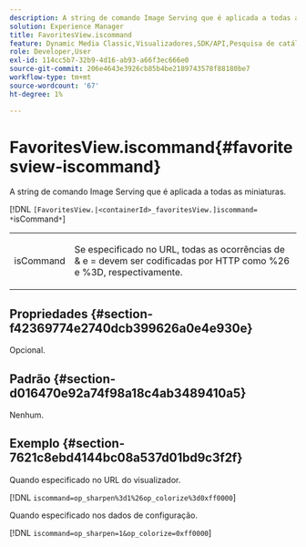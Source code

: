 ```yaml
---
description: A string de comando Image Serving que é aplicada a todas as miniaturas.
solution: Experience Manager
title: FavoritesView.iscommand
feature: Dynamic Media Classic,Visualizadores,SDK/API,Pesquisa de catálogo eletrônico
role: Developer,User
exl-id: 114cc5b7-32b9-4d16-ab93-a66f3ec666e0
source-git-commit: 206e4643e3926cb85b4be2189743578f88180be7
workflow-type: tm+mt
source-wordcount: '67'
ht-degree: 1%

---
```


# FavoritesView.iscommand{#favoritesview-iscommand}

A string de comando Image Serving que é aplicada a todas as miniaturas.

[!DNL `[FavoritesView.|<containerId>_favoritesView.]iscommand= *`isCommand`*`]

<table id="table_2B109D2F91E64B5382B31921C3780FA5"> 
 <tbody> 
  <tr> 
   <td colname="col1"> <p><span class="codeph"><span class="varname"> isCommand</span></span> </p> </td> 
   <td colname="col2"> <p> Se especificado no URL, todas as ocorrências de <span class="codeph"> &amp;</span> e <span class="codeph"> =</span> devem ser codificadas por HTTP como <span class="codeph"> %26</span> e <span class="codeph"> %3D</span>, respectivamente. </p> </td> 
  </tr> 
 </tbody> 
</table>

## Propriedades {#section-f42369774e2740dcb399626a0e4e930e}

Opcional.

## Padrão {#section-d016470e92a74f98a18c4ab3489410a5}

Nenhum.

## Exemplo {#section-7621c8ebd4144bc08a537d01bd9c3f2f}

Quando especificado no URL do visualizador.

[!DNL `iscommand=op_sharpen%3d1%26op_colorize%3d0xff0000`]

Quando especificado nos dados de configuração.

[!DNL `iscommand=op_sharpen=1&op_colorize=0xff0000`]
